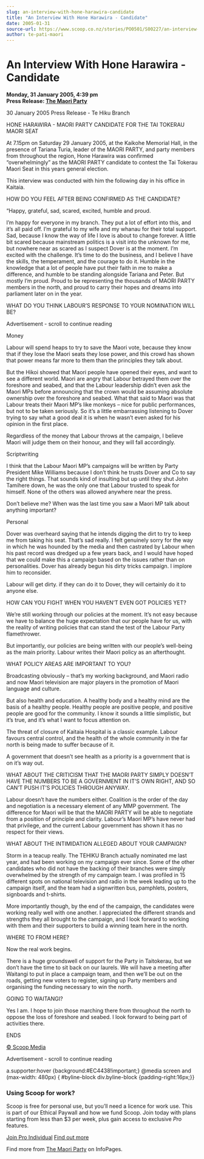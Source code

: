 ```yaml
---
slug: an-interview-with-hone-harawira-candidate
title: "An Interview With Hone Harawira - Candidate"
date: 2005-01-31
source-url: https://www.scoop.co.nz/stories/PO0501/S00227/an-interview-with-hone-harawira-candidate.htm
author: te-pati-maori
---
```

An Interview With Hone Harawira - Candidate
===========================================

**Monday, 31 January 2005, 4:39 pm**  
**Press Release: [The Maori Party](https://info.scoop.co.nz/The_Maori_Party)**

30 January 2005 Press Release - Te Hiku Branch

HONE HARAWIRA - MAORI PARTY CANDIDATE FOR THE TAI TOKERAU MAORI SEAT

  
At 7.15pm on Saturday 29 January 2005, at the Kaikohe Memorial Hall, in the presence of Tariana Turia, leader of the MAORI PARTY, and party members from throughout the region, Hone Harawira was confirmed “overwhelmingly” as the MAORI PARTY candidate to contest the Tai Tokerau Maori Seat in this years general election.

This interview was conducted with him the following day in his office in Kaitaia.

HOW DO YOU FEEL AFTER BEING CONFIRMED AS THE CANDIDATE?

“Happy, grateful, sad, scared, excited, humble and proud.

I’m happy for everyone in my branch. They put a lot of effort into this, and it’s all paid off. I’m grateful to my wife and my whanau for their total support. Sad, because I know the way of life I love is about to change forever. A little bit scared because mainstream politics is a visit into the unknown for me, but nowhere near as scared as I suspect Dover is at the moment. I’m excited with the challenge. It’s time to do the business, and I believe I have the skills, the temperament, and the courage to do it. Humble in the knowledge that a lot of people have put their faith in me to make a difference, and humble to be standing alongside Tariana and Peter. But mostly I’m proud. Proud to be representing the thousands of MAORI PARTY members in the north, and proud to carry their hopes and dreams into parliament later on in the year.

WHAT DO YOU THINK LABOUR’S RESPONSE TO YOUR NOMINATION WILL BE?

Advertisement - scroll to continue reading





Money

Labour will spend heaps to try to save the Maori vote, because they know that if they lose the Maori seats they lose power, and this crowd has shown that power means far more to them than the principles they talk about.

But the Hikoi showed that Maori people have opened their eyes, and want to see a different world. Maori are angry that Labour betrayed them over the foreshore and seabed, and that the Labour leadership didn’t even ask the Maori MPs before announcing that the crown would be assuming absolute ownership over the foreshore and seabed. What that said to Maori was that Labour treats their Maori MP’s like monkeys – nice for public performances, but not to be taken seriously. So it’s a little embarrassing listening to Dover trying to say what a good deal it is when he wasn’t even asked for his opinion in the first place.

Regardless of the money that Labour throws at the campaign, I believe Maori will judge them on their honour, and they will fall accordingly.

Scriptwriting

I think that the Labour Maori MP’s campaigns will be written by Party President Mike Williams because I don’t think he trusts Dover and Co to say the right things. That sounds kind of insulting but up until they shut John Tamihere down, he was the only one that Labour trusted to speak for himself. None of the others was allowed anywhere near the press.

Don’t believe me? When was the last time you saw a Maori MP talk about anything important?

Personal

Dover was overheard saying that he intends digging the dirt to try to keep me from taking his seat. That’s sad really. I felt genuinely sorry for the way in which he was hounded by the media and then castrated by Labour when his past record was dredged up a few years back, and I would have hoped that we could make this a campaign based on the issues rather than on personalities. Dover has already begun his dirty tricks campaign. I implore him to reconsider.

Labour will get dirty. if they can do it to Dover, they will certainly do it to anyone else.

HOW CAN YOU FIGHT WHEN YOU HAVEN’T EVEN GOT POLICIES YET?

We’re still working through our policies at the moment. It’s not easy because we have to balance the huge expectation that our people have for us, with the reality of writing policies that can stand the test of the Labour Party flamethrower.

But importantly, our policies are being written with our people’s well-being as the main priority. Labour writes their Maori policy as an afterthought.

WHAT POLICY AREAS ARE IMPORTANT TO YOU?

Broadcasting obviously – that’s my working background, and Maori radio and now Maori television are major players in the promotion of Maori language and culture.

But also health and education. A healthy body and a healthy mind are the basis of a healthy people. Healthy people are positive people, and positive people are good for the community. I know it sounds a little simplistic, but it’s true, and it’s what I want to focus attention on.

The threat of closure of Kaitaia Hospital is a classic example. Labour favours central control, and the health of the whole community in the far north is being made to suffer because of it.

A government that doesn’t see health as a priority is a government that is on it’s way out.

WHAT ABOUT THE CRITICISM THAT THE MAORI PARTY SIMPLY DOESN’T HAVE THE NUMBERS TO BE A GOVERNMENT IN IT’S OWN RIGHT, AND SO CAN’T PUSH IT’S POLICIES THROUGH ANYWAY.

Labour doesn’t have the numbers either. Coalition is the order of the day and negotiation is a necessary element of any MMP government. The difference for Maori will be that the MAORI PARTY will be able to negotiate from a position of principle and clarity. Labour’s Maori MP’s have never had that privilege, and the current Labour government has shown it has no respect for their views.

WHAT ABOUT THE INTIMIDATION ALLEGED ABOUT YOUR CAMPAIGN?

Storm in a teacup really. The TEHIKU Branch actually nominated me last year, and had been working on my campaign ever since. Some of the other candidates who did not have the backing of their branches were simply overwhelmed by the strength of my campaign team. I was profiled in 15 different spots on national television and radio in the week leading up to the campaign itself, and the team had a signwritten bus, pamphlets, posters, signboards and t-shirts.

More importantly though, by the end of the campaign, the candidates were working really well with one another. I appreciated the different strands and strengths they all brought to the campaign, and I look forward to working with them and their supporters to build a winning team here in the north.

WHERE TO FROM HERE?

Now the real work begins.

There is a huge groundswell of support for the Party in Taitokerau, but we don’t have the time to sit back on our laurels. We will have a meeting after Waitangi to put in place a campaign team, and then we’ll be out on the roads, getting new voters to register, signing up Party members and organising the funding necessary to win the north.

GOING TO WAITANGI?

Yes I am. I hope to join those marching there from throughout the north to oppose the loss of foreshore and seabed. I look forward to being part of activities there.

ENDS  

[© Scoop Media](http://www.scoop.co.nz/about/terms.html)  

Advertisement - scroll to continue reading



a.supporter:hover {background:#EC4438!important;} @media screen and (max-width: 480px) { #byline-block div.byline-block {padding-right:16px;}}

### Using Scoop for work?

Scoop is free for personal use, but you’ll need a licence for work use. This is part of our Ethical Paywall and how we fund Scoop. Join today with plans starting from less than $3 per week, plus gain access to exclusive _Pro_ features.  
  
[Join Pro Individual](https://pro.scoop.co.nz/Individual/?from=ProIn24) [Find out more](https://pro.scoop.co.nz/using-scoop-for-work/?from=ProIn24)

Find more from [The Maori Party](https://info.scoop.co.nz/The_Maori_Party) on InfoPages.